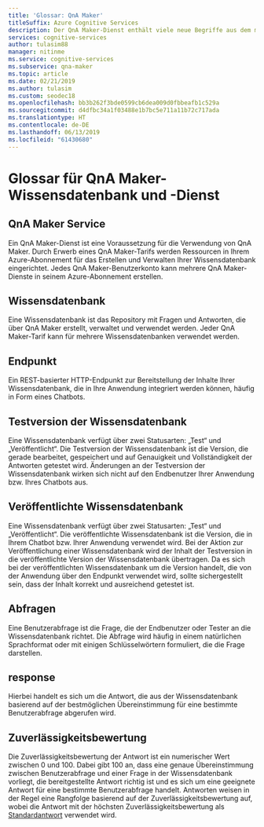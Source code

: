 ```yaml
---
title: 'Glossar: QnA Maker'
titleSuffix: Azure Cognitive Services
description: Der QnA Maker-Dienst enthält viele neue Begriffe aus dem maschinellen Lernen und der Verarbeitung natürlicher Sprache sowie dienstspezifische Begriffe. Diese Liste hilft Ihnen, diese Begriffe zu verstehen.
services: cognitive-services
author: tulasim88
manager: nitinme
ms.service: cognitive-services
ms.subservice: qna-maker
ms.topic: article
ms.date: 02/21/2019
ms.author: tulasim
ms.custom: seodec18
ms.openlocfilehash: bb3b262f3bde0599cb6dea009d0fbbeafb1c529a
ms.sourcegitcommit: d4dfbc34a1f03488e1b7bc5e711a11b72c717ada
ms.translationtype: HT
ms.contentlocale: de-DE
ms.lasthandoff: 06/13/2019
ms.locfileid: "61430680"
---
```

# <a name="glossary-for-qna-maker-knowledge-base-and-service"></a>Glossar für QnA Maker-Wissensdatenbank und -Dienst

## <a name="qna-maker-service"></a>QnA Maker Service
Ein QnA Maker-Dienst ist eine Voraussetzung für die Verwendung von QnA Maker. Durch Erwerb eines QnA Maker-Tarifs werden Ressourcen in Ihrem Azure-Abonnement für das Erstellen und Verwalten Ihrer Wissensdatenbank eingerichtet. Jedes QnA Maker-Benutzerkonto kann mehrere QnA Maker-Dienste in seinem Azure-Abonnement erstellen.

## <a name="knowledge-base"></a>Wissensdatenbank
Eine Wissensdatenbank ist das Repository mit Fragen und Antworten, die über QnA Maker erstellt, verwaltet und verwendet werden. Jeder QnA Maker-Tarif kann für mehrere Wissensdatenbanken verwendet werden.

## <a name="endpoint"></a>Endpunkt
Ein REST-basierter HTTP-Endpunkt zur Bereitstellung der Inhalte Ihrer Wissensdatenbank, die in Ihre Anwendung integriert werden können, häufig in Form eines Chatbots. 

## <a name="test-knowledge-base"></a>Testversion der Wissensdatenbank
Eine Wissensdatenbank verfügt über zwei Statusarten: „Test“ und „Veröffentlicht“. Die Testversion der Wissensdatenbank ist die Version, die gerade bearbeitet, gespeichert und auf Genauigkeit und Vollständigkeit der Antworten getestet wird. Änderungen an der Testversion der Wissensdatenbank wirken sich nicht auf den Endbenutzer Ihrer Anwendung bzw. Ihres Chatbots aus.

## <a name="published-knowledge-base"></a>Veröffentlichte Wissensdatenbank
Eine Wissensdatenbank verfügt über zwei Statusarten: „Test“ und „Veröffentlicht“.  Die veröffentlichte Wissensdatenbank ist die Version, die in Ihrem Chatbot bzw. Ihrer Anwendung verwendet wird. Bei der Aktion zur Veröffentlichung einer Wissensdatenbank wird der Inhalt der Testversion in die veröffentlichte Version der Wissensdatenbank übertragen. Da es sich bei der veröffentlichten Wissensdatenbank um die Version handelt, die von der Anwendung über den Endpunkt verwendet wird, sollte sichergestellt sein, dass der Inhalt korrekt und ausreichend getestet ist.

## <a name="query"></a>Abfragen
Eine Benutzerabfrage ist die Frage, die der Endbenutzer oder Tester an die Wissensdatenbank richtet. Die Abfrage wird häufig in einem natürlichen Sprachformat oder mit einigen Schlüsselwörtern formuliert, die die Frage darstellen.

## <a name="response"></a>response
Hierbei handelt es sich um die Antwort, die aus der Wissensdatenbank basierend auf der bestmöglichen Übereinstimmung für eine bestimmte Benutzerabfrage abgerufen wird.

## <a name="confidence-score"></a>Zuverlässigkeitsbewertung
Die Zuverlässigkeitsbewertung der Antwort ist ein numerischer Wert zwischen 0 und 100. Dabei gibt 100 an, dass eine genaue Übereinstimmung zwischen Benutzerabfrage und einer Frage in der Wissensdatenbank vorliegt, die bereitgestellte Antwort richtig ist und es sich um eine geeignete Antwort für eine bestimmte Benutzerabfrage handelt. Antworten weisen in der Regel eine Rangfolge basierend auf der Zuverlässigkeitsbewertung auf, wobei die Antwort mit der höchsten Zuverlässigkeitsbewertung als [Standardantwort](concepts/confidence-score.md#change-default-answer) verwendet wird.
